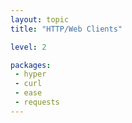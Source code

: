 ```yaml
---
layout: topic
title: "HTTP/Web Clients"

level: 2

packages:
 - hyper
 - curl
 - ease
 - requests
---
```

